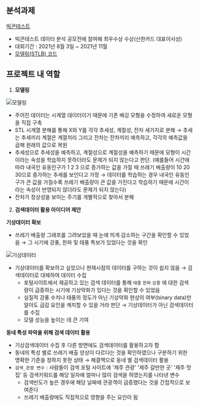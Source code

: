 ## 분석과제

[빅콘테스트](https://www.bigcontest.or.kr)

- 빅콘테스트 데이터 분석 공모전에 참여해 최우수상 수상(신한카드 대표이사상)
- 대회기간 : 2021년 8월 3일 ~ 2021년 11월
- [모델링(STLB) 코드](https://github.com/whdbfla6/STLB/blob/main/module/stlb.py)

## 프로젝트 내 역할


1. **모델링**

[](https://github.com/whdbfla6/STLB)

![모델링](https://s3.us-west-2.amazonaws.com/secure.notion-static.com/58a9f7d2-b79d-41fb-8bbd-1f3ec546b8cb/스크린샷_2022-03-21_오후_12.43.17.png?X-Amz-Algorithm=AWS4-HMAC-SHA256&X-Amz-Content-Sha256=UNSIGNED-PAYLOAD&X-Amz-Credential=AKIAT73L2G45EIPT3X45%2F20220805%2Fus-west-2%2Fs3%2Faws4_request&X-Amz-Date=20220805T061838Z&X-Amz-Expires=86400&X-Amz-Signature=d1bca2ba4f66123fef3f8a41c6fbe9f202a86a9b847c22169277fc13c7726c97&X-Amz-SignedHeaders=host&response-content-disposition=filename%20%3D%22%25EC%258A%25A4%25ED%2581%25AC%25EB%25A6%25B0%25EC%2583%25B7%25202022-03-21%2520%25EC%2598%25A4%25ED%259B%2584%252012.43.17.png%22&x-id=GetObject)

- 주어진 데이터는 시계열 데이터이기 때문에 기존 배깅 모형을 수정하여 새로운 모형을 직접 구축
- STL 시계열 분해를 통해 X와 Y를 각각 추세성, 계절성, 잔차 세가지로 분해 → 추세는 추세끼리 계절은 계절끼리 그리고 잔차는 잔차끼리 예측하고, 각각의 예측값을 곱해 원래의 값으로 복원
- 추세성으로 추세성을 예측하고, 계절성으로 계절성을 예측하기 때문에 모형이 시간이라는 속성을 학습하지 못하더라도 문제가 되지 않는다고 판단. (예를들어 시간에 따라 내국인 유동인구가 1 2 3 으로 증가하는 값을 가질 때 쓰레기 배출량이 10 20 30으로 증가하는 추세를 보인다고 가정 →  데이터를 학습하는 경우 내국인 유동인구가 큰 값을 가질수록 쓰레기 배출량이 큰 값을 가진다고 학습하기 때문에 시간이라는 속성이 반영되지 않더라도 문제가 되지 않는다)
- 잔차가 정상성을 보이는 주기를 개별적으로 찾아서 분해

2. **검색데이터 활용 아이디어 제안** 

**기상데이터 확보**

- 쓰레기 배출량 그래프를 그려보았을 때 눈에 띄게 감소하는 구간을 확인할 수 있었음 → 그 시기에 강풍, 한파 및 태풍 특보가 있었다는 것을 확인

![기상데이터](https://s3.us-west-2.amazonaws.com/secure.notion-static.com/43a99221-3779-4d25-b0fe-1199f92fb7fc/스크린샷_2022-03-21_오후_12.47.05.png?X-Amz-Algorithm=AWS4-HMAC-SHA256&X-Amz-Content-Sha256=UNSIGNED-PAYLOAD&X-Amz-Credential=AKIAT73L2G45EIPT3X45%2F20220805%2Fus-west-2%2Fs3%2Faws4_request&X-Amz-Date=20220805T061740Z&X-Amz-Expires=86400&X-Amz-Signature=8e22259774210aa3debb1c6137d7b2d3b4d57898cd183588251a36546bc7bed8&X-Amz-SignedHeaders=host&response-content-disposition=filename%20%3D%22%25EC%258A%25A4%25ED%2581%25AC%25EB%25A6%25B0%25EC%2583%25B7%25202022-03-21%2520%25EC%2598%25A4%25ED%259B%2584%252012.47.05.png%22&x-id=GetObject)

- 기상데이터를 확보하고 싶었으나 현재시점의 데이터를 구하는 것이 쉽지 않음 → 검색데이터로 대체하여 데이터 수집
    - 포털사이트에서 제공하고 있는 검색 데이터를 통해 `태풍` `한파` `강풍` 에 대한 검색량이 급증하는 시기에 기상악화가 있다는 것을 확인할 수 있었음
    - 실질적 강풍 수치나 태풍의 정도가 아닌 기상악화 현상의 여부(binary data)만 알아도 급감 요인을 캐치할 수 있을 거라 판단 → 기상데이터가 아닌 검색데이터를 수집
    - 모델 성능을 높이는 데 큰 기여

**동네 특성 파악을 위해 검색 데이터 활용**

- 기상검색데이터 수집 후 다른 방면에도 검색데이터를 활용하고자 함
- 동네의 특성 별로 쓰레기 배출 양상이 다르다는 것을 확인하였으나 구분하기 위한 명확한 기준을 정하지 못한 상태 → 해결책으로 동네 별 검색데이터 활용
- `검색_관광 변수` : 사람들이 검색 포털 사이트에 '제주 관광' '제주 갈만한 곳' '제주 맛집' 등 검색키워드를 해당 일자에 얼마나 많이 검색을 하였는지를 나타낸 변수
    - 검색빈도가 높은 경우에 해당 날짜에 관광객이 급증했다는 것을 간접적으로 보여준다
    - 쓰레기 배출량에도 직접적으로 영향을 주는 요인이 됨
